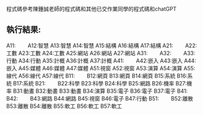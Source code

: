 程式碼參考陳鍾誠老師的程式碼和其他已交作業同學的程式碼和chatGPT

## 執行結果:
 A11:　　 A12:智慧 A13:智慧 A14:智慧 A15:結構 A16:結構 A17:結構
 A21:　　 A22:工數 A23:工數 A24:工數 A25:網站 A26:網站 A27:網站
 A31:　　 A32:　　 A33:行動 A34:行動 A35:計概 A36:計概 A37:計概
 A41:　　 A42:嵌入 A43:嵌入 A44:嵌入 A45:媒體 A46:媒體 A47:媒體
 A51:視窗 A52:視窗 A53:演算 A54:演算 A55:線代 A56:線代 A57:線代
 B11:　　 B12:網頁 B13:網頁 B14:網頁 B15:系統 B16:系統 B17:系統
 B21:　　 B22:科學 B23:科學 B24:科學 B25:網路 B26:機率 B27:機率
 B31:動畫 B32:動畫 B33:動畫 B34:演算 B35:電子 B36:電子 B37:電子
 B41:　　 B42:　　 B43:網路 B44:網路 B45:視窗 B46:電子 B47:行動
 B51:　　 B52:離散 B53:離散 B54:離散 B55:軟工 B56:軟工 B57:軟工
